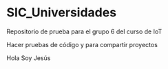 # SIC_Universidades

Repositorio de prueba para el grupo 6 del curso de IoT

Hacer pruebas de código y para compartir proyectos

Hola Soy Jesús 
